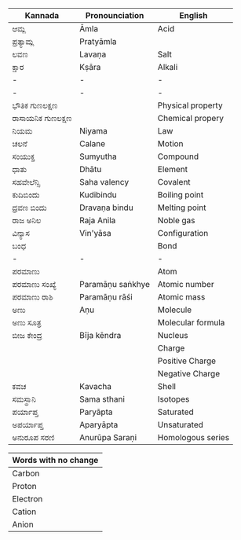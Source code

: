 | Kannada | Pronounciation| English |
|-|-|-|
|ಆಮ್ಲ|Āmla|Acid|
|ಪ್ರತ್ಯಾಮ್ಲ|Pratyāmla||Base|
|ಲವಣ|Lavaṇa|Salt|
|ಕ್ಷಾರ|Kṣāra|Alkali|
|-|-|-|
|-|-|-|
|ಭೌತಿಕ ಗುಣಲಕ್ಷಣ || Physical property|
|ರಾಸಾಯನಿಕ ಗುಣಲಕ್ಷಣ || Chemical propery |
|ನಿಯಮ | Niyama |Law|
|ಚಲನೆ|Calane|Motion |
|ಸಂಯುಕ್ತ|Sumyutha | Compound|
|ಧಾತು|Dhātu| Element|
|ಸಹವೇಲೆನ್ಸಿ|Saha valency| Covalent|
|ಕುದಿಬಿಂದು|Kudibindu|Boiling point|
|ದ್ರವಣ ಬಿಂದು|Dravaṇa bindu|Melting point|
|ರಾಜ ಅನಿಲ | Raja Anila | Noble gas |
|ವಿನ್ಯಾಸ|Vin'yāsa|Configuration|
|ಬಂಧ| |Bond|
|-|-|-|
|ಪರಮಾಣು| | Atom |
|ಪರಮಾಣು ಸಂಖ್ಯೆ |Paramāṇu saṅkhye| Atomic number|
|ಪರಮಾಣು ರಾಶಿ |Paramāṇu rāśi| Atomic mass |
|ಅಣು |Aṇu| Molecule|
|ಅಣು ಸೂತ್ರ|| Molecular formula|
|ಬೀಜ ಕೇಂದ್ರ|Bīja kēndra| Nucleus|
| || Charge|
| || Positive Charge|
| || Negative Charge|
| ಕವಚ | Kavacha | Shell|
|ಸಮಸ್ಥಾನಿ| Sama sthani |Isotopes|
|ಪರ್ಯಾಪ್ತ|Paryāpta| Saturated|
|ಅಪರ್ಯಾಪ್ತ|Aparyāpta| Unsaturated|
|ಅನುರೂಪ ಸರಣಿ | Anurūpa Saraṇi |Homologous series|




|Words with no change|
|-|
|Carbon|
|Proton|
|Electron|
|Cation|
|Anion|

